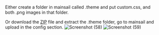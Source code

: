 Either create a folder in mainsail called .theme and put custom.css, and both .png images in that folder. 

Or download the [ZIP](https://github.com/allanwrench28/Decepticon-mainsail-theme/blob/main/config.zip) file and extract the .theme folder, go to mainsail and upload in the config section.
![Screenshot (58)](https://github.com/allanwrench28/Decepticon-mainsail-theme/assets/145695475/06c2cdc0-45e0-4dc0-829c-b3c27f301c53)
![Screenshot (59)](https://github.com/allanwrench28/Decepticon-mainsail-theme/assets/145695475/15b77983-e7bb-435e-844a-e5357a33bb96)
